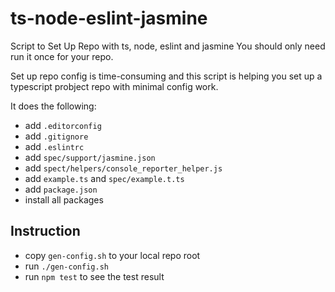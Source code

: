 # ts-node-eslint-jasmine

Script to Set Up Repo with ts, node, eslint and jasmine
You should only need run it once for your repo.

Set up repo config is time-consuming and this script is helping you set up a typescript probject repo with minimal config work.

It does the following:

-   add `.editorconfig`
-   add `.gitignore`
-   add `.eslintrc`
-   add `spec/support/jasmine.json`
-   add `spect/helpers/console_reporter_helper.js`
-   add `example.ts` and `spec/example.t.ts`
-   add `package.json`
-   install all packages

## Instruction

-   copy `gen-config.sh` to your local repo root
-   run `./gen-config.sh`
-   run `npm test` to see the test result
